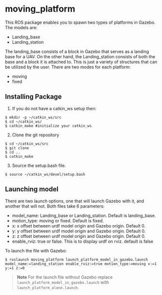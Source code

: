 # moving_platform
This ROS package enables you to spawn two types of platforms in Gazebo. The models are:
* Landing_base
* Landing_station
  
The landing_base consists of a block in Gazebo that serves as a landing base for a UAV. On the other hand, the Landing_station consists of both the base and a block it is attached to. This is just a variety of structures that can be utilized by the user. There are two modes for each platform:
* moving
* fixed
## Installing Package
1. If you do not have a catkin_ws setup then:
```
$ mkdir -p ~/catkin_ws/src
$ cd ~/catkin_ws/
$ catkin_make #initialize your catkin_ws
```
2. Clone the git repository
```
$ cd ~/catkin_ws/src
$ git clone
$ cd ..
$ catkin_make
```
3. Source the setup.bash file.
```
$ source ~/catkin_ws/devel/setup.bash
```
## Launching model
There are two launch options, one that will launch Gazebo with it, and another that will not. Both files take 6 parameters:
* model_name: Landing_base or Landing_station. Default is landing_base.
* motion_type: moving or fixed. Default is fixed.
* x: x offset between urdf model origin and Gazebo origin. Default 0.
* y: y offset between urdf model origin and Gazebo origin. Default 0.
* z: z offset between urdf model origin and Gazebo origin. Default 0.
* enable_rviz: true or false. This is to display urdf on rviz. default is false

To launch the file with Gazebo:
```
$ roslaunch moving_platform launch_platform_model_in_gazebo.launch model_name:=landing_station enable_rviz:=true motion_type:=moving x:=1 y:=1 z:=0
```
> **Note** For the launch file without Gazebo replace `launch_platform_model_in_gazebo.launch` with `launch_platform_alone.launch`.

